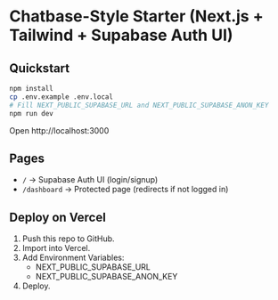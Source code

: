 # Chatbase-Style Starter (Next.js + Tailwind + Supabase Auth UI)

## Quickstart
```bash
npm install
cp .env.example .env.local
# Fill NEXT_PUBLIC_SUPABASE_URL and NEXT_PUBLIC_SUPABASE_ANON_KEY
npm run dev
```
Open http://localhost:3000

## Pages
- `/`  → Supabase Auth UI (login/signup)
- `/dashboard` → Protected page (redirects if not logged in)

## Deploy on Vercel
1) Push this repo to GitHub.
2) Import into Vercel.
3) Add Environment Variables:
   - NEXT_PUBLIC_SUPABASE_URL
   - NEXT_PUBLIC_SUPABASE_ANON_KEY
4) Deploy.